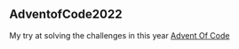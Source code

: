 ## AdventofCode2022
My try at solving the challenges in this year [Advent Of Code](https://adventofcode.com)
